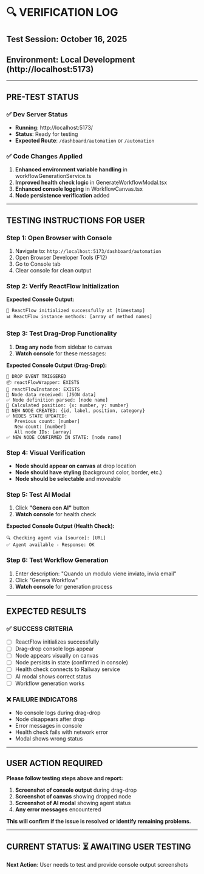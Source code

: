 # 🔍 VERIFICATION LOG

## Test Session: October 16, 2025
## Environment: Local Development (http://localhost:5173)

---

## PRE-TEST STATUS

### ✅ Dev Server Status
- **Running**: http://localhost:5173/
- **Status**: Ready for testing
- **Expected Route**: `/dashboard/automation` or `/automation`

### ✅ Code Changes Applied
1. **Enhanced environment variable handling** in workflowGenerationService.ts
2. **Improved health check logic** in GenerateWorkflowModal.tsx  
3. **Enhanced console logging** in WorkflowCanvas.tsx
4. **Node persistence verification** added

---

## TESTING INSTRUCTIONS FOR USER

### Step 1: Open Browser with Console
1. Navigate to: `http://localhost:5173/dashboard/automation`
2. Open Browser Developer Tools (F12)
3. Go to Console tab
4. Clear console for clean output

### Step 2: Verify ReactFlow Initialization
**Expected Console Output:**
```
🚀 ReactFlow initialized successfully at [timestamp]
📊 ReactFlow instance methods: [array of method names]
```

### Step 3: Test Drag-Drop Functionality
1. **Drag any node** from sidebar to canvas
2. **Watch console** for these messages:

**Expected Console Output (Drag-Drop):**
```
🎯 DROP EVENT TRIGGERED
📦 reactFlowWrapper: EXISTS
🔧 reactFlowInstance: EXISTS
📄 Node data received: [JSON data]
✅ Node definition parsed: [node name]
📍 Calculated position: {x: number, y: number}
🎉 NEW NODE CREATED: {id, label, position, category}
✅ NODES STATE UPDATED:
   Previous count: [number]
   New count: [number]
   All node IDs: [array]
✅ NEW NODE CONFIRMED IN STATE: [node name]
```

### Step 4: Visual Verification
- **Node should appear on canvas** at drop location
- **Node should have styling** (background color, border, etc.)
- **Node should be selectable** and moveable

### Step 5: Test AI Modal
1. Click **"Genera con AI"** button
2. **Watch console** for health check

**Expected Console Output (Health Check):**
```
🔍 Checking agent via [source]: [URL]
✅ Agent available - Response: OK
```

### Step 6: Test Workflow Generation
1. Enter description: "Quando un modulo viene inviato, invia email"
2. Click "Genera Workflow"
3. **Watch console** for generation process

---

## EXPECTED RESULTS

### ✅ SUCCESS CRITERIA
- [ ] ReactFlow initializes successfully
- [ ] Drag-drop console logs appear
- [ ] Node appears visually on canvas
- [ ] Node persists in state (confirmed in console)
- [ ] Health check connects to Railway service  
- [ ] AI modal shows correct status
- [ ] Workflow generation works

### ❌ FAILURE INDICATORS
- No console logs during drag-drop
- Node disappears after drop
- Error messages in console
- Health check fails with network error
- Modal shows wrong status

---

## USER ACTION REQUIRED

**Please follow testing steps above and report:**

1. **Screenshot of console output** during drag-drop
2. **Screenshot of canvas** showing dropped node
3. **Screenshot of AI modal** showing agent status
4. **Any error messages** encountered

**This will confirm if the issue is resolved or identify remaining problems.**

---

## CURRENT STATUS: ⏳ AWAITING USER TESTING

**Next Action**: User needs to test and provide console output screenshots